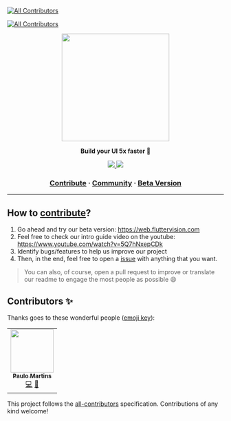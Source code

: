 
<!-- ALL-CONTRIBUTORS-BADGE:START - Do not remove or modify this section -->
[![All Contributors](https://img.shields.io/badge/all_contributors-1-orange.svg?style=flat-square)](#contributors-)
<!-- ALL-CONTRIBUTORS-BADGE:END -->
<!-- ALL-CONTRIBUTORS-BADGE:START - Do not remove or modify this section -->
[![All Contributors](https://img.shields.io/badge/all_contributors-3-orange.svg?style=flat-square)](#contributors-)
<!-- ALL-CONTRIBUTORS-BADGE:END -->
<a href="https://fluttervision.com"><p align="center">
<img height=250 src="https://user-images.githubusercontent.com/49681380/158651250-98aa0182-d4ff-4076-8dbf-0158698ec5b6.png"/>

</p></a>
<p align="center">
  <strong>Build your UI 5x faster 🚀</strong>
</p>
<p align="center">
  <a href="https://discord.gg/sd3eh9dkRM">
    <img src="https://img.shields.io/badge/Discord-7289DA?style=for-the-badge&logo=discord&logoColor=white" />
  </a>
<img src="https://img.shields.io/badge/Flutter-%2302569B.svg?style=for-the-badge&logo=Flutter&logoColor=white)"
</p>

<h3 align="center">
  <a href="https://github.com/Knowcode-AI/FlutterVision/issues">Contribute</a>
  <span> · </span>
  <a href="https://discord.gg/sd3eh9dkRM">Community</a>
  <span> · </span>
  <a href="https://web.fluttervision.com">Beta Version</a>
</h3>

---

## How to [contribute](https://github.com/Flutter-Vision/FlutterVision/blob/main/CONTRIBUTING.md)?
1. Go ahead and try our beta version: https://web.fluttervision.com 
2. Feel free to check our intro guide video on the youtube: https://www.youtube.com/watch?v=5Q7hNxepCDk
3. Identify bugs/features to help us improve our project
4. Then, in the end, feel free to open a [issue](https://github.com/Flutter-Vision/FlutterVision/issues) with anything that you want.
> You can also, of course, open a pull request to improve or translate our readme to engage the most people as possible 😄

## Contributors ✨

Thanks goes to these wonderful people ([emoji key](https://allcontributors.org/docs/en/emoji-key)):

<!-- ALL-CONTRIBUTORS-LIST:START - Do not remove or modify this section -->
<!-- prettier-ignore-start -->
<!-- markdownlint-disable -->
<table>
  <tr>
    <td align="center"><a href="https://github.com/WixeI"><img src="https://avatars.githubusercontent.com/u/47463035?v=4?s=100" width="100px;" alt=""/><br /><sub><b>Paulo Martins</b></sub></a><br /><a href="https://github.com/Flutter-Vision/FlutterVision/commits?author=WixeI" title="Code">💻</a> <a href="#maintenance-WixeI" title="Maintenance">🚧</a></td>
  </tr>
</table>

<!-- markdownlint-restore -->
<!-- prettier-ignore-end -->

<!-- ALL-CONTRIBUTORS-LIST:END -->

This project follows the [all-contributors](https://github.com/all-contributors/all-contributors) specification. Contributions of any kind welcome!
